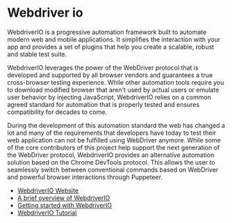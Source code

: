 # Webdriver io

WebdriverIO is a progressive automation framework built to automate modern web and mobile applications. It simplifies the interaction with your app and provides a set of plugins that help you create a scalable, robust and stable test suite.

WebdriverIO leverages the power of the WebDriver protocol that is developed and supported by all browser vendors and guarantees a true cross-browser testing experience. While other automation tools require you to download modified browser that aren't used by actual users or emulate user behavior by injecting JavaScript, WebdriverIO relies on a common agreed standard for automation that is properly tested and ensures compatibility for decades to come.

During the development of this automation standard the web has changed a lot and many of the requirements that developers have today to test their web application can not be fulfilled using WebDriver anymore. While some of the core contributors of this project help support the next generation of the WebDriver protocol, WebdriverIO provides an alternative automation solution based on the Chrome DevTools protocol. This allows the user to seamlessly switch between conventional commands based on WebDriver and powerful browser interactions through Puppeteer.

- [WebdriverIO Website](https://webdriver.io/)
- [A brief overview of WebdriverIO](https://webdriver.io/docs/what-is-webdriverio)
- [Getting started with WebdriverIO](https://webdriver.io/docs/gettingstarted)
- [WebdriverIO Tutorial](https://www.youtube.com/watch?v=e8goAKb6CC0&list=PL6AdzyjjD5HBbt9amjf3wIVMaobb28ZYN)
